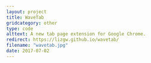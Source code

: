 ```yaml
---
layout: project
title: WaveTab
gridcategory: other
type: code
alttext: A new tab page extension for Google Chrome.
redirect: https://lizgw.github.io/wavetab/
filename: "wavetab.jpg"
date: 2017-07-02
---
```


